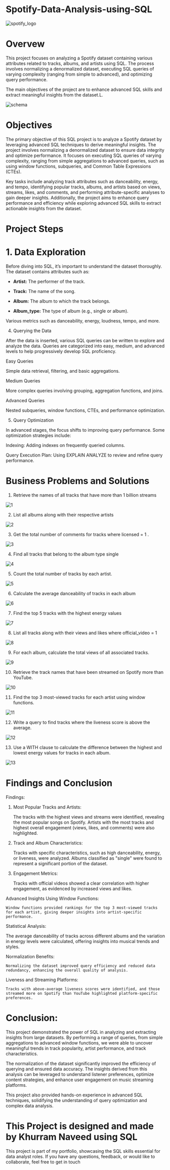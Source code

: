 # Spotify-Data-Analysis-using-SQL

![spotify_logo](https://github.com/user-attachments/assets/eaf081e0-62bd-4ba2-8b7c-a04c53052e16)



# Overvew

This project focuses on analyzing a Spotify dataset containing various attributes related to tracks, albums, and artists using SQL. The process involves normalizing a denormalized dataset, executing SQL queries of varying complexity (ranging from simple to advanced), and optimizing query performance. 

The main objectives of the project are to enhance advanced SQL skills and extract meaningful insights from the dataset.L. 


![schema](https://github.com/user-attachments/assets/b9751837-4948-423e-923a-af130c41646f)

# Objectives

The primary objective of this SQL project is to analyze a Spotify dataset by leveraging advanced SQL techniques to derive meaningful insights. The project involves normalizing a denormalized dataset to ensure data integrity and optimize performance. It focuses on executing SQL queries of varying complexity, ranging from simple aggregations to advanced queries, such as using window functions, subqueries, and Common Table Expressions (CTEs). 

Key tasks include analyzing track attributes such as danceability, energy, and tempo, identifying popular tracks, albums, and artists based on views, streams, likes, and comments, and performing attribute-specific analyses to gain deeper insights. Additionally, the project aims to enhance query performance and efficiency while exploring advanced SQL skills to extract actionable insights from the dataset.


# Project Steps

# 1. Data Exploration
Before diving into SQL, it’s important to understand the dataset thoroughly. The dataset contains attributes such as:

- **Artist:** The performer of the track.

- **Track:** The name of the song.

- **Album:** The album to which the track belongs.

- **Album_type:** The type of album (e.g., single or album).

Various metrics such as danceability, energy, loudness, tempo, and more.

4. Querying the Data
   
After the data is inserted, various SQL queries can be written to explore and analyze the data. Queries are categorized into easy, medium, and advanced levels to help progressively develop SQL proficiency.

Easy Queries

Simple data retrieval, filtering, and basic aggregations.

Medium Queries

More complex queries involving grouping, aggregation functions, and joins.

Advanced Queries

Nested subqueries, window functions, CTEs, and performance optimization.

5. Query Optimization
   
In advanced stages, the focus shifts to improving query performance. Some optimization strategies include:

Indexing: Adding indexes on frequently queried columns.

Query Execution Plan: Using EXPLAIN ANALYZE to review and refine query performance.


# Business Problems and Solutions

1. Retrieve the names of all tracks that have more than 1 billion streams
   
![1](https://github.com/user-attachments/assets/5a2f1978-c73a-4307-a69b-f03e22e6921b)

2. List all albums along with their respective artists

![2](https://github.com/user-attachments/assets/91393ba3-e481-4418-ad62-22d2aee0ed9b)

3. Get the total number of comments for tracks where licensed = 1 .

![3](https://github.com/user-attachments/assets/3524a999-59e4-4a3f-a357-79ac6afc1415)

4.  Find all tracks that belong to the album type single

![4](https://github.com/user-attachments/assets/09d82115-82c9-4f09-b5b9-fb18d58c0ca1)

5. Count the total number of tracks by each artist.

![5](https://github.com/user-attachments/assets/87ab84d4-7824-4961-a3f3-844a641b4f15)

6. Calculate the average danceability of tracks in each album

![6](https://github.com/user-attachments/assets/10352e75-f9bc-46b5-aa2c-25e406c29b9f)

7. Find the top 5 tracks with the highest energy values
   
![7](https://github.com/user-attachments/assets/5d3108e3-8ffe-495d-8c0d-7927f0649f25)

8. List all tracks along with their views and likes where official_video = 1

![8](https://github.com/user-attachments/assets/a07b3fe6-f44b-4fd4-bf05-4e6bd9649640)

9. For each album, calculate the total views of all associated tracks.

![9](https://github.com/user-attachments/assets/b92743ee-715d-4429-b75b-1122f0058519)

10. Retrieve the track names that have been streamed on Spotify more than YouTube.

![10](https://github.com/user-attachments/assets/afdfeb8e-af8e-431c-9c35-1bad29c99cb7)

11. Find the top 3 most-viewed tracks for each artist using window functions.

![11](https://github.com/user-attachments/assets/7bd8485f-1c20-44c9-906f-35cdb5f40249)

12. Write a query to find tracks where the liveness score is above the average.

![12](https://github.com/user-attachments/assets/3a073cd7-2c15-40d2-8217-77adb3fed740)

13. Use a WITH clause to calculate the difference between the highest and lowest energy values for tracks in each album.

![13](https://github.com/user-attachments/assets/a257b69e-d12f-4d6f-b694-251ff7e521a8)

# Findings and Conclusion

Findings:

1. Most Popular Tracks and Artists:

     The tracks with the highest views and streams were identified, revealing the most popular songs on Spotify. Artists with the most tracks and highest overall engagement (views, 
     likes, and comments) were also highlighted.
   
     
2. Track and Album Characteristics:

     Tracks with specific characteristics, such as high danceability, energy, or liveness, were analyzed. Albums classified as "single" were found to represent a significant portion of 
     the dataset.

3. Engagement Metrics:

    Tracks with official videos showed a clear correlation with higher engagement, as evidenced by increased views and likes.

Advanced Insights Using Window Functions:

    Window functions provided rankings for the top 3 most-viewed tracks for each artist, giving deeper insights into artist-specific performance.

Statistical Analysis:

   The average danceability of tracks across different albums and the variation in energy levels were calculated, offering insights into musical trends and styles.

Normalization Benefits:

    Normalizing the dataset improved query efficiency and reduced data redundancy, enhancing the overall quality of analysis.

Liveness and Streaming Platforms:

    Tracks with above-average liveness scores were identified, and those streamed more on Spotify than YouTube highlighted platform-specific preferences.

# Conclusion:

This project demonstrated the power of SQL in analyzing and extracting insights from large datasets. By performing a range of queries, from simple aggregations to advanced window functions, we were able to uncover meaningful trends in track popularity, artist performance, and track characteristics. 

The normalization of the dataset significantly improved the efficiency of querying and ensured data accuracy. The insights derived from this analysis can be leveraged to understand listener preferences, optimize content strategies, and enhance user engagement on music streaming platforms. 

This project also provided hands-on experience in advanced SQL techniques, solidifying the understanding of query optimization and complex data analysis.

# This Project is designed and made by Khurram Naveed using SQL

This project is part of my portfolio, showcasing the SQL skills essential for data analyst roles. If you have any questions, feedback, or would like to collaborate, feel free to get in touch


